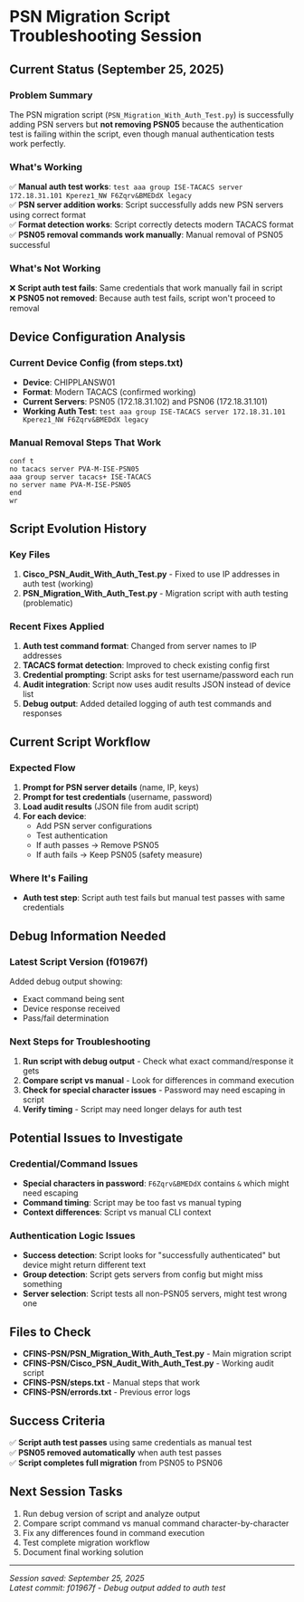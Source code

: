 # PSN Migration Script Troubleshooting Session

## Current Status (September 25, 2025)

### Problem Summary
The PSN migration script (`PSN_Migration_With_Auth_Test.py`) is successfully adding PSN servers but **not removing PSN05** because the authentication test is failing within the script, even though manual authentication tests work perfectly.

### What's Working
✅ **Manual auth test works**: `test aaa group ISE-TACACS server 172.18.31.101 Kperez1_NW F6Zqrv&BMEDdX legacy`  
✅ **PSN server addition works**: Script successfully adds new PSN servers using correct format  
✅ **Format detection works**: Script correctly detects modern TACACS format  
✅ **PSN05 removal commands work manually**: Manual removal of PSN05 successful  

### What's Not Working
❌ **Script auth test fails**: Same credentials that work manually fail in script  
❌ **PSN05 not removed**: Because auth test fails, script won't proceed to removal  

## Device Configuration Analysis

### Current Device Config (from steps.txt)
- **Device**: CHIPPLANSW01
- **Format**: Modern TACACS (confirmed working)
- **Current Servers**: PSN05 (172.18.31.102) and PSN06 (172.18.31.101) 
- **Working Auth Test**: `test aaa group ISE-TACACS server 172.18.31.101 Kperez1_NW F6Zqrv&BMEDdX legacy`

### Manual Removal Steps That Work
```
conf t
no tacacs server PVA-M-ISE-PSN05
aaa group server tacacs+ ISE-TACACS
no server name PVA-M-ISE-PSN05
end
wr
```

## Script Evolution History

### Key Files
1. **Cisco_PSN_Audit_With_Auth_Test.py** - Fixed to use IP addresses in auth test (working)
2. **PSN_Migration_With_Auth_Test.py** - Migration script with auth testing (problematic)

### Recent Fixes Applied
1. **Auth test command format**: Changed from server names to IP addresses
2. **TACACS format detection**: Improved to check existing config first
3. **Credential prompting**: Script asks for test username/password each run
4. **Audit integration**: Script now uses audit results JSON instead of device list
5. **Debug output**: Added detailed logging of auth test commands and responses

## Current Script Workflow

### Expected Flow
1. **Prompt for PSN server details** (name, IP, keys)
2. **Prompt for test credentials** (username, password)
3. **Load audit results** (JSON file from audit script)
4. **For each device**:
   - Add PSN server configurations
   - Test authentication 
   - If auth passes → Remove PSN05
   - If auth fails → Keep PSN05 (safety measure)

### Where It's Failing
- **Auth test step**: Script auth test fails but manual test passes with same credentials

## Debug Information Needed

### Latest Script Version (f01967f)
Added debug output showing:
- Exact command being sent
- Device response received  
- Pass/fail determination

### Next Steps for Troubleshooting
1. **Run script with debug output** - Check what exact command/response it gets
2. **Compare script vs manual** - Look for differences in command execution
3. **Check for special character issues** - Password may need escaping in script
4. **Verify timing** - Script may need longer delays for auth test

## Potential Issues to Investigate

### Credential/Command Issues
- **Special characters in password**: `F6Zqrv&BMEDdX` contains `&` which might need escaping
- **Command timing**: Script may be too fast vs manual typing
- **Context differences**: Script vs manual CLI context

### Authentication Logic Issues  
- **Success detection**: Script looks for "successfully authenticated" but device might return different text
- **Group detection**: Script gets servers from config but might miss something
- **Server selection**: Script tests all non-PSN05 servers, might test wrong one

## Files to Check
- **CFINS-PSN/PSN_Migration_With_Auth_Test.py** - Main migration script
- **CFINS-PSN/Cisco_PSN_Audit_With_Auth_Test.py** - Working audit script  
- **CFINS-PSN/steps.txt** - Manual steps that work
- **CFINS-PSN/errords.txt** - Previous error logs

## Success Criteria
✅ **Script auth test passes** using same credentials as manual test  
✅ **PSN05 removed automatically** when auth test passes  
✅ **Script completes full migration** from PSN05 to PSN06  

## Next Session Tasks
1. Run debug version of script and analyze output
2. Compare script command vs manual command character-by-character
3. Fix any differences found in command execution
4. Test complete migration workflow
5. Document final working solution

---
*Session saved: September 25, 2025*  
*Latest commit: f01967f - Debug output added to auth test*